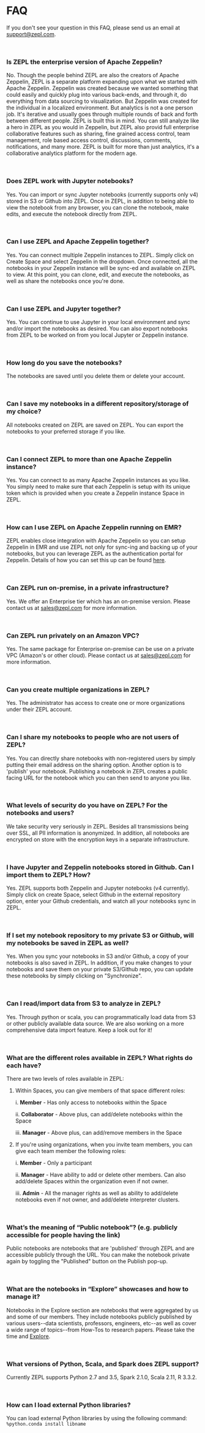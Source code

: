 # FAQ

If you don't see your question in this FAQ, please send us an email at [support@zepl.com](mailto:support@zepl.com).

<br />

### Is ZEPL the enterprise version of Apache Zeppelin?
No. Though the people behind ZEPL are also the creators of Apache Zeppelin, ZEPL is a separate platform expanding upon what we started with Apache Zeppelin.
Zeppelin was created because we wanted something that could easily and quickly plug into various back-ends, and through it, do everything from data sourcing to visualization.
But Zeppelin was created for the individual in a localized environment. But analytics is not a one person job.
It's iterative and usually goes through multiple rounds of back and forth between different people.
ZEPL is built this in mind.
You can still analyze like a hero in ZEPL as you would in Zeppelin, but ZEPL also provid full enterprise collaborative features such as sharing, fine grained access control, team management, role based access control, discussions, comments, notifications, and many more.
ZEPL is built for more than just analytics, it's a collaborative analytics platform for the modern age.

<br />

### Does ZEPL work with Jupyter notebooks?
Yes. You can import or sync Jupyter notebooks (currently supports only v4) stored in S3 or Github into ZEPL.
Once in ZEPL, in addition to being able to view the notebook from any browser, you can clone the notebook, make edits, and execute the notebook directly from ZEPL.

<br />

### Can I use ZEPL and Apache Zeppelin together?
Yes. You can connect multiple Zeppelin instances to ZEPL.
Simply click on Create Space and select Zeppelin in the dropdown.
Once connected, all the notebooks in your Zeppelin instance will be sync-ed and available on ZEPL to view.
At this point, you can clone, edit, and execute the notebooks, as well as share the notebooks once you're done.

<br />

### Can I use ZEPL and Jupyter together?
Yes. You can continue to use Jupyter in your local environment and sync and/or import the notebooks as desired.
You can also export notebooks from ZEPL to be worked on from you local Jupyter or Zeppelin instance.

<br />

### How long do you save the notebooks?
The notebooks are saved until you delete them or delete your account.

<br />

### Can I save my notebooks in a different repository/storage of my choice?
All notebooks created on ZEPL are saved on ZEPL. You can export the notebooks to your preferred storage if you like.

<br />

### Can I connect ZEPL to more than one Apache Zeppelin instance?
Yes. You can connect to as many Apache Zeppelin instances as you like.
You simply need to make sure that each Zeppelin is setup with its unique token which is provided when you create a Zeppelin instance Space in ZEPL.

<br />

### How can I use ZEPL on Apache Zeppelin running on EMR?
ZEPL enables close integration with Apache Zeppelin so you can setup Zeppelin in EMR and use ZEPL not only for sync-ing and backing up of your notebooks, but you can leverage ZEPL as the authentication portal for Zeppelin.
Details of how you can set this up can be found [here](https://www.zepl.com/viewer/notebooks/bm90ZTovL21vb24vN2EzZjE3N2ZmN2RhNDM1OTkzOGFlYTNhNjlkMmNhNzMvbm90ZS5qc29u).

<br />

### Can ZEPL run on-premise, in a private infrastructure?
Yes. We offer an Enterprise tier which has an on-premise version.
Please contact us at [sales@zepl.com](mailto:sales@zepl.com) for more information.

<br />

### Can ZEPL run privately on an Amazon VPC?
Yes. The same package for Enterprise on-premise can be use on a private VPC (Amazon's or other cloud).
Please contact us at [sales@zepl.com](mailto:sales@zepl.com) for more information.

<br />

### Can you create multiple organizations in ZEPL?
Yes. The administrator has access to create one or more organizations under their ZEPL account.

<br />

### Can I share my notebooks to people who are not users of ZEPL?
Yes. You can directly share notebooks with non-registered users by simply putting their email address on the sharing option.
Another option is to 'publish' your notebook.
Publishing a notebook in ZEPL creates a public facing URL for the notebook which you can then send to anyone you like.

<br />

### What levels of security do you have on ZEPL? For the notebooks and users?
We take security very seriously in ZEPL. Besides all transmissions being over SSL, all PII information is anonymized.
In addition, all notebooks are encrypted on store with the encryption keys in a separate infrastructure.

<br />

### I have Jupyter and Zeppelin notebooks stored in Github. Can I import them to ZEPL? How?
Yes. ZEPL supports both Zeppelin and Jupyter notebooks (v4 currently).
Simply click on create Space, select Github in the external repository option, enter your Github credentials, and watch all your notebooks sync in ZEPL.

<br />

### If I set my notebook repository to my private S3 or Github, will my notebooks be saved in ZEPL as well?
Yes. When you sync your notebooks in S3 and/or Github, a copy of your notebooks is also saved in ZEPL.
In addition, if you make changes to your notebooks and save them on your private S3/Github repo, you can update these notebooks by simply clicking on "Synchronize".

<br />

### Can I read/import data from S3 to analyze in ZEPL?
Yes. Through python or scala, you can programmatically load data from S3 or other publicly available data source.
We are also working on a more comprehensive data import feature. Keep a look out for it!

<br />

### What are the different roles available in ZEPL? What rights do each have?
There are two levels of roles available in ZEPL:

1. Within Spaces, you can give members of that space different roles:

    i. **Member** - Has only access to notebooks within the Space

    ii. **Collaborator** - Above plus, can add/delete notebooks within the Space

    iii. **Manager** - Above plus, can add/remove members in the Space

2. If you're using organizations, when you invite team members, you can give each team member the following roles:

    i. **Member** - Only a participant

    ii. **Manager** - Have ability to add or delete other members. Can also add/delete Spaces within the organization even if not owner.

    iii. **Admin** - All the manager rights as well as ability to add/delete notebooks even if not owner, and add/delete interpreter clusters.

<br />

### What’s the meaning of “Public notebook”? (e.g. publicly accessible for people having the link)
Public notebooks are notebooks that are 'published' through ZEPL and are accessible publicly through the URL.
You can make the notebook private again by toggling the "Published" button on the Publish pop-up.

<br />

### What are the notebooks in “Explore” showcases and how to manage it?
Notebooks in the Explore section are notebooks that were aggregated by us and some of our members.
They include notebooks publicly published by various users--data scientists, professors, engineers, etc--as well as cover a wide range of topics--from How-Tos to research papers.
Please take the time and [Explore](https://www.zepl.com/explore).

<br />

### What versions of Python, Scala, and Spark does ZEPL support?
Currently ZEPL supports Python 2.7 and 3.5, Spark 2.1.0, Scala 2.11, R 3.3.2.

<br />

### How can I load external Python libraries?
You can load external Python libraries by using the following command: ``%python.conda install libname``
